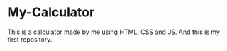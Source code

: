 # My-Calculator
This is a calculator made by me using HTML, CSS and JS. And this is my first repository.
